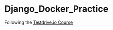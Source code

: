 # Django_Docker_Practice
Following the [Testdrive.io Course](https://testdriven.io/courses/tdd-django/)


